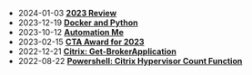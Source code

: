 * 2024-01-03 [**2023 Review**](/2024-01-03-2023-review/?utm_source=blog&utm_medium=blog&utm_content=recent)
* 2023-12-19 [**Docker and Python**](/2023-12-19-Cloud-Journey-1-Docker-and-Python/?utm_source=blog&utm_medium=blog&utm_content=recent)
* 2023-10-12 [**Automation Me**](/2023-10-12-automation-me/?utm_source=blog&utm_medium=blog&utm_content=recent)
* 2023-02-15 [**CTA Award for 2023**](/2023-02-15-CTA-Award-for-2023/?utm_source=blog&utm_medium=blog&utm_content=recent)
* 2022-12-21 [**Citrix: Get-BrokerApplication**](/2022-12-21-Powershell-Get-BrokerApplication/?utm_source=blog&utm_medium=blog&utm_content=recent)
* 2022-08-22 [**Powershell: Citrix Hypervisor Count Function**](/2022-08-22-PowerShell-Citrix-Hypervisor-Count-Function/?utm_source=blog&utm_medium=blog&utm_content=recent)
